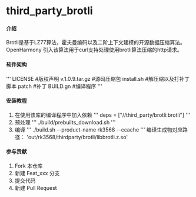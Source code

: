 # third_party_brotli

#### 介绍
Brotli是基于LZ77算法，霍夫曼编码以及二阶上下文建模的开源数据压缩算法。
OpenHarmony 引入该算法用于curl支持处理使用brotli算法压缩的http请求。

#### 软件架构
'''
LICENSE    #版权声明
v.1.0.9.tar.gz    #源码压缩包
install.sh    #解压缩以及打补丁脚本
patch    #补丁
BUILD.gn    #编译程序
'''


#### 安装教程

1.  在使用该库的编译程序中加入依赖
'''
deps = ["//third_party/brotli:brotli"]
'''
2.  预处理
'''
./build/prebuilts_download.sh
'''
3.  编译
'''
./build.sh --product-name rk3568 --ccache
'''
编译生成物对应路径： 'out/rk3568/thirdparty/brotli/libbrotli.z.so'

#### 参与贡献

1.  Fork 本仓库
2.  新建 Feat_xxx 分支
3.  提交代码
4.  新建 Pull Request


